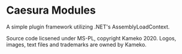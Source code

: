 
# Caesura Modules

A simple plugin framework utilizing .NET's AssemblyLoadContext.

Source code licsened under MS-PL, copyright Kameko 2020. Logos, images, text files and trademarks are owned by Kameko.
